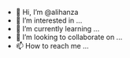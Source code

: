 - 👋 Hi, I’m @alihanza
- 👀 I’m interested in ...
- 🌱 I’m currently learning ...
- 💞️ I’m looking to collaborate on ...
- 📫 How to reach me ...

<!---
alihanza/alihanza is a ✨ special ✨ repository because its `README.md` (this file) appears on your GitHub profile.
You can click the Preview link to take a look at your changes.
--->
